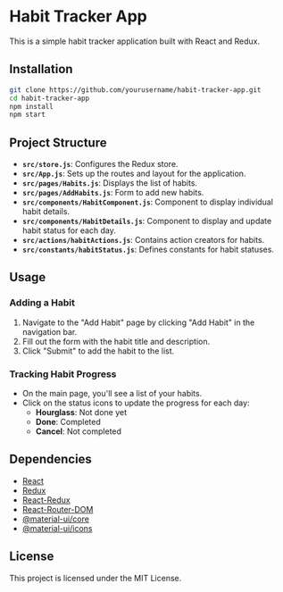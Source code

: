 # Habit Tracker App

This is a simple habit tracker application built with React and Redux.

## Installation

```bash
git clone https://github.com/yourusername/habit-tracker-app.git
cd habit-tracker-app
npm install
npm start
```

## Project Structure

- **`src/store.js`**: Configures the Redux store.
- **`src/App.js`**: Sets up the routes and layout for the application.
- **`src/pages/Habits.js`**: Displays the list of habits.
- **`src/pages/AddHabits.js`**: Form to add new habits.
- **`src/components/HabitComponent.js`**: Component to display individual habit details.
- **`src/components/HabitDetails.js`**: Component to display and update habit status for each day.
- **`src/actions/habitActions.js`**: Contains action creators for habits.
- **`src/constants/habitStatus.js`**: Defines constants for habit statuses.

## Usage

### Adding a Habit

1. Navigate to the "Add Habit" page by clicking "Add Habit" in the navigation bar.
2. Fill out the form with the habit title and description.
3. Click "Submit" to add the habit to the list.

### Tracking Habit Progress

- On the main page, you'll see a list of your habits.
- Click on the status icons to update the progress for each day:
  - **Hourglass**: Not done yet
  - **Done**: Completed
  - **Cancel**: Not completed

## Dependencies

- [React](https://reactjs.org/)
- [Redux](https://redux.js.org/)
- [React-Redux](https://react-redux.js.org/)
- [React-Router-DOM](https://reactrouter.com/)
- [@material-ui/core](https://material-ui.com/)
- [@material-ui/icons](https://material-ui.com/components/icons/)

## License

This project is licensed under the MIT License.
